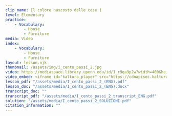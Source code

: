 ```yaml
---
clip_name: Il colore nascosto delle cose 1
level: Elementary
practice: 
    - Vocabulary: 
        - House
        - Furniture
media: Video
index: 
    - Vocabulary: 
        - House
        - Furniture
layout: lesson.njk
thumbnail: /assets/img/i_cento_passi_2.jpg
video: https://mediaspace.library.upenn.edu/id/1_r9qa9p2w?width=400&height=285&playerId=52628472
video_embed: <iframe id="kaltura_player" src="https://cdnapisec.kaltura.com/p/1147242/sp/114724200/embedIframeJs/uiconf_id/9757771/partner_id/1147242?iframeembed=true&playerId=kaltura_player&entry_id=1_r9qa9p2w&flashvars[streamerType]=auto&amp;flashvars[localizationCode]=en&amp;flashvars[sideBarContainer.plugin]=true&amp;flashvars[sideBarContainer.position]=left&amp;flashvars[sideBarContainer.clickToClose]=true&amp;flashvars[chapters.plugin]=true&amp;flashvars[chapters.layout]=vertical&amp;flashvars[chapters.thumbnailRotator]=false&amp;flashvars[streamSelector.plugin]=true&amp;flashvars[EmbedPlayer.SpinnerTarget]=videoHolder&amp;flashvars[dualScreen.plugin]=true&amp;flashvars[Kaltura.addCrossoriginToIframe]=true&amp;&wid=1_84wcm42t" width="400" height="285" allowfullscreen webkitallowfullscreen mozAllowFullScreen allow="autoplay *; fullscreen *; encrypted-media *" sandbox="allow-downloads allow-forms allow-same-origin allow-scripts allow-top-navigation allow-pointer-lock allow-popups allow-modals allow-orientation-lock allow-popups-to-escape-sandbox allow-presentation allow-top-navigation-by-user-activation" frameborder="0" title="Il_colore_nascosto_delle_cose_2"></iframe>
lesson_pdf: "/assets/media/I_cento_passi_2_(ENG).pdf"
lesson_doc: "/assets/media/I_cento_passi_2_(ENG).docx"
transcript_doc: ""
transcript_pdf: "/assets/media/I_cento_passi_2_transcript_ENG.pdf"
solution: "/assets/media/I_cento_passi_2_SOLUZIONI.pdf"
citation_information: ""
---
```

